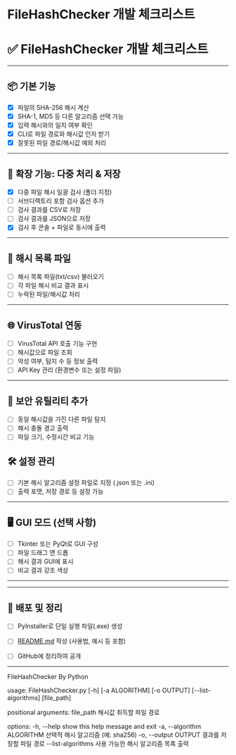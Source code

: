 # FileHashChecker 개발 체크리스트

# ✅ FileHashChecker 개발 체크리스트

---

## 📦 기본 기능

- [x]  파일의 SHA-256 해시 계산
- [x]  SHA-1, MD5 등 다른 알고리즘 선택 가능
- [x]  입력 해시와의 일치 여부 확인
- [x]  CLI로 파일 경로와 해시값 인자 받기
- [x]  잘못된 파일 경로/해시값 예외 처리

---

## 📁 확장 기능: 다중 처리 & 저장

- [x]  다중 파일 해시 일괄 검사 (폴더 지정)
- [ ]  서브디렉토리 포함 검사 옵션 추가
- [ ]  검사 결과를 CSV로 저장
- [ ]  검사 결과를 JSON으로 저장
- [x]  검사 후 콘솔 + 파일로 동시에 출력

---

## 📄 해시 목록 파일

- [ ]  해시 목록 파일(txt/csv) 불러오기
- [ ]  각 파일 해시 비교 결과 표시
- [ ]  누락된 파일/해시값 처리

---

## 🌐 VirusTotal 연동

- [ ]  VirusTotal API 호출 기능 구현
- [ ]  해시값으로 파일 조회
- [ ]  악성 여부, 탐지 수 등 정보 출력
- [ ]  API Key 관리 (환경변수 또는 설정 파일)

---

## 🧠 보안 유틸리티 추가

- [ ]  동일 해시값을 가진 다른 파일 탐지
- [ ]  해시 충돌 경고 출력
- [ ]  파일 크기, 수정시간 비교 기능

## 🛠 설정 관리

- [ ]  기본 해시 알고리즘 설정 파일로 지정 (.json 또는 .ini)
- [ ]  출력 포맷, 저장 경로 등 설정 가능

---

## 🖥 GUI 모드 (선택 사항)

- [ ]  Tkinter 또는 PyQt로 GUI 구성
- [ ]  파일 드래그 앤 드롭
- [ ]  해시 결과 GUI에 표시
- [ ]  비교 결과 강조 색상

---

---

## 🚀 배포 및 정리

- [ ]  PyInstaller로 단일 실행 파일(.exe) 생성
- [ ]  [README.md](http://readme.md/) 작성 (사용법, 예시 등 포함)
- [ ]  GitHub에 정리하여 공개


-------------------------------------------------

FileHashChecker By Python

usage: FileHashChecker.py [-h] [-a ALGORITHM] [-o OUTPUT] [--list-algorithms] [file_path]

positional arguments:
  file_path             해시값 취득할 파일 경로

options:
  -h, --help            show this help message and exit
  -a, --algorithm ALGORITHM
                        선택적 해시 알고리즘 (예: sha256)
  -o, --output OUTPUT   결과를 저장할 파일 경로
  --list-algorithms     사용 가능한 해시 알고리즘 목록 출력
